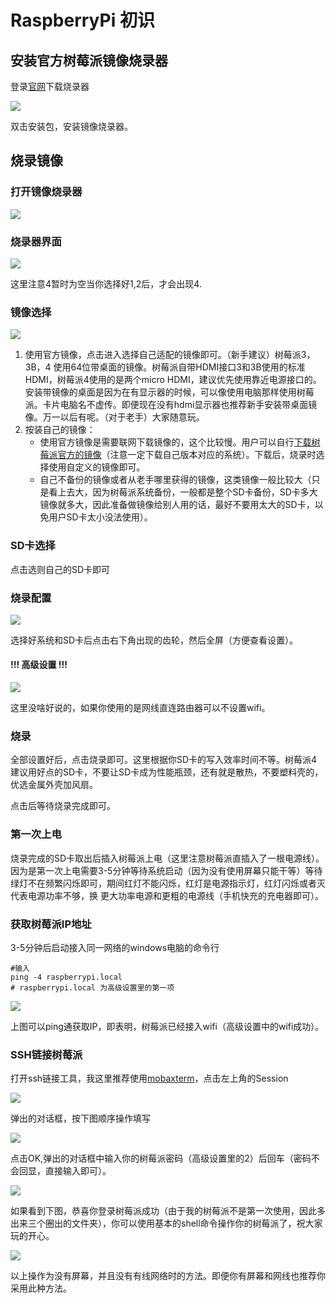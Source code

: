 # RaspberryPi 初识

## 安装官方树莓派镜像烧录器

登录[官网](https://www.raspberrypi.com/software/)下载烧录器

![](./官方工具下载.png)

双击安装包，安装镜像烧录器。

## 烧录镜像

### 打开镜像烧录器

![](./烧录器图标.png)

### 烧录器界面

![](./主界面.png)

这里注意4暂时为空当你选择好1,2后，才会出现4. 

### 镜像选择

![](./镜像1.png)

1. 使用官方镜像，点击进入选择自己适配的镜像即可。（新手建议）树莓派3，3B，4 使用64位带桌面的镜像。树莓派自带HDMI接口3和3B使用的标准HDMI，树莓派4使用的是两个micro HDMI，建议优先使用靠近电源接口的。安装带镜像的桌面是因为在有显示器的时候，可以像使用电脑那样使用树莓派。卡片电脑名不虚传。即便现在没有hdmi显示器也推荐新手安装带桌面镜像。万一以后有呢。（对于老手）大家随意玩。
2. 按装自己的镜像：
   - 使用官方镜像是需要联网下载镜像的，这个比较慢。用户可以自行[下载树莓派官方的镜像](https://www.raspberrypi.com/software/operating-systems/)（注意一定下载自己版本对应的系统）。下载后，烧录时选择使用自定义的镜像即可。
   - 自己不备份的镜像或者从老手哪里获得的镜像，这类镜像一般比较大（只是看上去大，因为树莓派系统备份，一般都是整个SD卡备份，SD卡多大镜像就多大，因此准备做镜像给别人用的话，最好不要用太大的SD卡，以免用户SD卡太小没法使用）。

### SD卡选择

点击选则自己的SD卡即可

### 烧录配置

![](./设置.png)

选择好系统和SD卡后点击右下角出现的齿轮，然后全屏（方便查看设置）。

#### **!!! 高级设置 !!!**

![](./高级设置.png)

这里没啥好说的，如果你使用的是网线直连路由器可以不设置wifi。

### 烧录

全部设置好后，点击烧录即可。这里根据你SD卡的写入效率时间不等。树莓派4建议用好点的SD卡，不要让SD卡成为性能瓶颈，还有就是散热，不要塑料壳的，优选金属外壳加风扇。

点击后等待烧录完成即可。

### 第一次上电

烧录完成的SD卡取出后插入树莓派上电（这里注意树莓派直插入了一根电源线）。因为是第一次上电需要3-5分钟等待系统启动（因为没有使用屏幕只能干等）等待绿灯不在频繁闪烁即可，期间红灯不能闪烁，红灯是电源指示灯，红灯闪烁或者灭代表电源功率不够，换 更大功率电源和更粗的电源线（手机快充的充电器即可）。

### 获取树莓派IP地址

3-5分钟后启动接入同一网络的windows电脑的命令行

```
#输入
ping -4 raspberrypi.local
# raspberrypi.local 为高级设置里的第一项
```

![](./ping.png)

上图可以ping通获取IP，即表明，树莓派已经接入wifi（高级设置中的wifi成功）。

### SSH链接树莓派

打开ssh链接工具，我这里推荐使用[mobaxterm](https://mobaxterm.mobatek.net/download.html)，点击左上角的Session

![](D:\raspberry_bak\mobaxterm1.png)

弹出的对话框，按下图顺序操作填写

![](D:\raspberry_bak\ssh.png)

点击OK,弹出的对话框中输入你的树莓派密码（高级设置里的2）后回车（密码不会回显，直接输入即可）。

![](./ssh2.png)

如果看到下图，恭喜你登录树莓派成功（由于我的树莓派不是第一次使用，因此多出来三个圈出的文件夹），你可以使用基本的shell命令操作你的树莓派了，祝大家玩的开心。

![](./ssh3.png)

以上操作为没有屏幕，并且没有有线网络时的方法。即便你有屏幕和网线也推荐你采用此种方法。